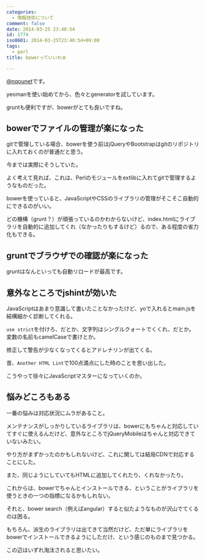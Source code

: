 ```yaml
---
categories:
  - 情報技術について
comment: false
date: 2014-03-25 23:40:54
id: 1774
iso8601: 2014-03-25T23:40:54+09:00
tags:
  - perl
title: bowerっていいわぁ

---
```


<p><a href="https://twitter.com/nqounet">@nqounet</a>です。</p>

<p>yeomanを使い始めてから、色々とgeneratorを試しています。</p>

<p>gruntも便利ですが、bowerがとても良いですね。</p>



<h2>bowerでファイルの管理が楽になった</h2>

<p>gitで管理している場合、bowerを使う前はjQueryやBootstrapはgitのリポジトリに入れておくのが普通だと思う。</p>

<p>今までは実際にそうしていた。</p>

<p>よく考えて見れば、これは、Perlのモジュールをextlibに入れてgitで管理するようなものだった。</p>

<p>bowerを使っていると、JavaScriptやCSSのライブラリの管理がそこそこ自動的にできるのがいい。</p>

<p>どの機構（grunt？）が頑張っているのかわからないけど、index.htmlにライブラリを自動的に追加してくれ（なかったりもするけど）るので、ある程度の省力化もできる。</p>

<h2>gruntでブラウザでの確認が楽になった</h2>

<p>gruntはなんといっても自動リロードが最高です。</p>

<h2>意外なところでjshintが効いた</h2>

<p>JavaScriptはあまり意識して書いたことなかったけど、yoで入れるとmain.jsを結構細かく診断してくれる。</p>

<p><code>use strict</code>を付けろ、だとか、文字列はシングルクォートでくくれ、だとか。変数の名前もcamelCaseで書けとか。</p>

<p>修正して警告が少なくなってくるとアドレナリンが出てくる。</p>

<p>昔、<code>Another HTML Lint</code>で100点満点にした時のことを思い出した。</p>

<p>こうやって徐々にJavaScriptマスターになっていくのか。</p>

<h2>悩みどころもある</h2>

<p>一番の悩みは対応状況にムラがあること。</p>

<p>メンテナンスがしっかりしているライブラリは、bowerにもちゃんと対応していてすぐに使えるんだけど、意外なところでjQueryMobileはちゃんと対応できていないみたい。</p>

<p>やり方がまずかったのかもしれないけど、これに関しては結局CDNで対応することにした。</p>

<p>また、同じようにしていてもHTMLに追加してくれたり、くれなかったり。</p>

<p>これからは、bowerでちゃんとインストールできる、ということがライブラリを使うときの一つの指標になるかもしれない。</p>

<p>それと、bower search（例えばangular）すると似たようなものが沢山でてくるのは困る。</p>

<p>もちろん、派生のライブラリは出てきて当然だけど、ただ単にライブラリをbowerでインストールできるようにしただけ、という感じのものまで見つかる。</p>

<p>この辺はいずれ淘汰されると思いたい。</p>
    	